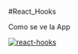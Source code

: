 #React_Hooks

Como se ve la App

<a href="https://ibb.co/1qgpPkJ"><img src="https://i.ibb.co/hW6n4S1/react-hooks.png" alt="react-hooks" border="0"></a>

